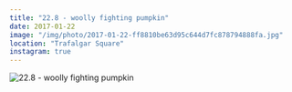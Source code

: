 ```yaml
---
title: "22.8 - woolly fighting pumpkin"
date: 2017-01-22
image: "/img/photo/2017-01-22-ff8810be63d95c644d7fc878794888fa.jpg"
location: "Trafalgar Square"
instagram: true
---
```


![22.8 - woolly fighting pumpkin](/img/photo/2017-01-22-ff8810be63d95c644d7fc878794888fa.jpg)

